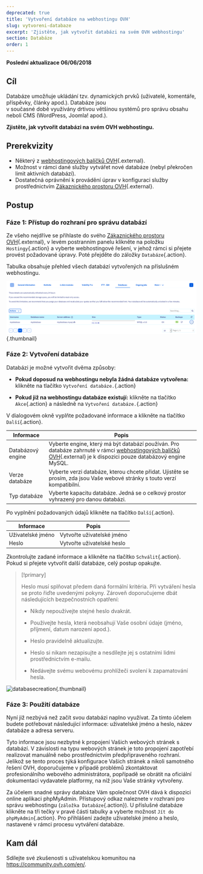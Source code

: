 ```yaml
---
deprecated: true
title: 'Vytvoření databáze na webhostingu OVH'
slug: vytvoreni-databaze
excerpt: 'Zjistěte, jak vytvořit databázi na svém OVH webhostingu'
section: Databáze
order: 1
---
```


**Poslední aktualizace 06/06/2018**

## Cíl

Databáze umožňuje ukládání tzv. dynamických prvků (uživatelé, komentáře, příspěvky, články apod.). Databáze jsou </br>v současné době využívány drtivou většinou systémů pro správu obsahu neboli CMS (WordPress, Joomla! apod.).

**Zjistěte, jak vytvořit databázi na svém OVH webhostingu.**

## Prerekvizity

- Některý z [webhostingových balíčků OVH](https://www.ovh.cz/webhosting/){.external}.
- Možnost v rámci dané služby vytvářet nové databáze (nebyl překročen limit aktivních databází).
- Dostatečná oprávnění k provádění úprav v konfiguraci služby prostřednictvím [Zákaznického prostoru OVH](https://www.ovh.com/auth/?action=gotomanager){.external}.

## Postup

### Fáze 1: Přístup do rozhraní pro správu databází

Ze všeho nejdříve se přihlaste do svého [Zákaznického prostoru OVH](https://www.ovh.com/auth/?action=gotomanager){.external}, v levém postranním panelu klikněte na položku `Hostingy`{.action} a vyberte webhostingové řešení, v jehož rámci si přejete provést požadované úpravy. Poté přejděte do záložky `Databáze`{.action}.

Tabulka obsahuje přehled všech databází vytvořených na příslušném webhostingu.

![databasecreation](images/database-creation-step1.png){.thumbnail}

### Fáze 2: Vytvoření databáze

Databázi je možné vytvořit dvěma způsoby:

- **Pokud doposud na webhostingu nebyla žádná databáze vytvořena:** klikněte na tlačítko `Vytvoření databáze.`{.action}

- **Pokud již na webhostingu databáze existují:** klikněte na tlačítko `Akce`{.action} a následně na `Vytvoření databáze.`{.action}

V dialogovém okně vyplňte požadované informace a klikněte na tlačítko `Další`{.action}.

|Informace|Popis|  
|---|---|  
|Databázový engine|Vyberte engine, který má být databází používán. Pro databáze zahrnuté v rámci [webhostingových balíčků OVH](https://www.ovh.cz/webhosting/){.external} je k dispozici pouze databázový engine MySQL.|  
|Verze databáze|Vyberte verzi databáze, kterou chcete přidat. Ujistěte se prosím, zda jsou Vaše webové stránky s touto verzí kompatibilní. |  
|Typ databáze|Vyberte kapacitu databáze. Jedná se o celkový prostor vyhrazený pro danou databázi.|   

Po vyplnění požadovaných údajů klikněte na tlačítko `Další`{.action}.

|Informace|Popis|   
|---|---|   
|Uživatelské jméno|Vytvořte uživatelské jméno|   
|Heslo|Vytvořte uživatelské heslo|   

Zkontrolujte zadané informace a klikněte na tlačítko `Schválit`{.action}. Pokud si přejete vytvořit další databáze, celý postup opakujte.

> [!primary]
>
> Heslo musí splňovat předem daná formální kritéria. Při vytváření hesla se proto řiďte uvedenými pokyny. Zároveň doporučujeme dbát následujících bezpečnostních opatření:
>
> - Nikdy nepoužívejte stejné heslo dvakrát.
>
> - Používejte hesla, která neobsahují Vaše osobní údaje (jméno, příjmení, datum narození apod.).
>
> - Heslo pravidelně aktualizujte.
>
> - Heslo si nikam nezapisujte a nesdílejte jej s ostatními lidmi prostřednictvím e-mailu.
>
> - Nedávejte svému webovému prohlížeči svolení k zapamatování hesla.
>

![databasecreation](images/database-creation-step2.png){.thumbnail}

### Fáze 3: Použití databáze

Nyní již nezbývá než začít svou databázi naplno využívat. Za tímto účelem budete potřebovat následující informace: uživatelské jméno a heslo, název databáze a adresa serveru.

Tyto informace jsou nezbytné k propojení Vašich webových stránek s databází. V závislosti na typu webových stránek je toto propojení zapotřebí realizovat manuálně nebo prostřednictvím předpřipraveného rozhraní. Jelikož se tento proces týká konfigurace Vašich stránek a nikoli samotného řešení OVH, doporučujeme v případě problémů zkontaktovat profesionálního webového administrátora, popřípadě se obrátit na oficiální dokumentaci vydavatele platformy, na níž jsou Vaše stránky vytvořeny.

Za účelem snadné správy databáze Vám společnost OVH dává k dispozici online aplikaci phpMyAdmin. Přístupový odkaz naleznete v rozhraní pro správu webhostingu (`záložka Databáze`{.action}). U příslušné databáze klikněte na tři tečky v pravé části tabulky a vyberte možnost `Jít do phpMyAdmin`{.action}. Pro přihlášení zadejte uživatelské jméno a heslo, nastavené v rámci procesu vytváření databáze.

## Kam dál

Sdílejte své zkušenosti s uživatelskou komunitou na <https://community.ovh.com/en/>.